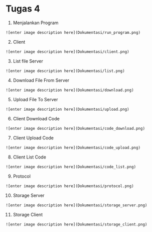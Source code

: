 # Tugas 4


  1. Menjalankan Program 
  
    ![enter image description here](Dokumentasi/run_program.png)

  2. Client 
  
    ![enter image description here](Dokumentasi/client.png)

  3. List file Server
  
    ![enter image description here](Dokumentasi/list.png)

  4. Download File From Server
  
    ![enter image description here](Dokumentasi/download.png)

  5. Upload File To Server
  
    ![enter image description here](Dokumentasi/upload.png)

  6. Client Download Code
  
    ![enter image description here](Dokumentasi/code_download.png)

  7. Client Upload Code
  
    ![enter image description here](Dokumentasi/code_upload.png)

  8. Client List Code
  
    ![enter image description here](Dokumentasi/code_list.png)

  9. Protocol 
  
    ![enter image description here](Dokumentasi/protocol.png)

  10. Storage Server
  
    ![enter image description here](Dokumentasi/storage_server.png)

  11. Storage Client
  
    ![enter image description here](Dokumentasi/storage_client.png)

